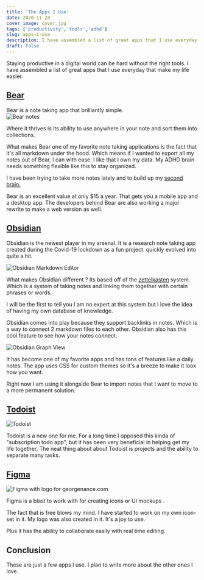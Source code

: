 ```yaml
---
title: 'The Apps I Use'
date: 2020-11-28
cover_image: cover.jpg
tags: ['productivity','tools','adhd']
slug: apps-i-use
description: I have assembled a list of great apps that I use everyday that make my life easier
draft: false
---
```


Staying productive in a digital world can be hard without the right tools. I have assembled a list of great apps that I use everyday that make my life easier. 

## [Bear](https://bear.app)
Bear is a note taking app that brilliantly simple.  
![Bear notes](bear.png)

Where it thrives is its ability to use anywhere in your note and sort them into collections. 

What makes Bear one of my favorite note taking applications is the fact that it's all markdown under the hood. Which means if I wanted to export all my notes out of Bear, I can with ease. I like that I own my data. My ADHD brain needs something flexible like this to stay organized. 

I have been trying to take more notes lately and to build up my [second brain.](https://fortelabs.co/blog/basboverview/)

Bear is an excellent value at only $15 a year.  That gets you a mobile app and a desktop app. The developers behind Bear are also working a major rewrite to make a web version as well.



## [Obsidian](https://obsidian.md)

Obsidian is the newest player in my arsenal. It is a research note taking app created during the Covid-19 lockdown as a fun project. quickly evolved into quite a hit.

![Obsidian Markdown Editor](obsidian.png)


What makes Obsidian different ? Its based off of the [zettelkasten](https://en.wikipedia.org/wiki/Zettelkasten) system.  Which is a system of taking notes and linking them together with certain phrases or words. 

I will be the first to tell you I am no expert at this system but I love the idea of having my own database of knowledge. 

Obsidian comes into play because they support backlinks in notes. Which is a way to connect 2 markdown files to each other. Obsidian also has this cool feature to see how your notes connect. 


![Obsidian Graph View](obsidian-2.png)



It has become one of my favorite apps and has tons of features like a daily notes. The app uses CSS for custom themes so it's a breeze to make it look how you want. 

Right now I am using it alongside Bear to import notes that I want to move to a more permanent solution.

## [Todoist](https://todoist.com/r/georgenancejr_ujvbmr)
![Todoist](todoist.png)

Todoist is a new one for me. For a long time I opposed this kinda of "subscription todo app", but it has been very beneficial in helping get my life together.  The neat thing about about Todoist is projects and the ability to separate many tasks. 

## [Figma](https://www.figma.com)
![Figma with logo for georgenance.com](figma.png)



Figma is a blast to work with for creating icons or UI mockups . 

The fact that is free blows my mind.  I have started to work on my own icon-set in it. My logo was also created in it. It's a joy to use. 

Plus it has the ability to collaborate easily with real time editing.


## Conclusion

These are just a few apps I use. I plan to write more about the other ones I love. 